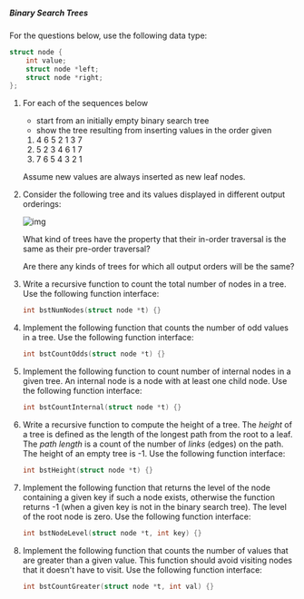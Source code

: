 ##### Binary Search Trees

For the questions below, use the following data type:

```c
struct node {
	int value;
	struct node *left;
	struct node *right;
};
```

1.  For each of the sequences below

    -   start from an initially empty binary search tree
    -   show the tree resulting from inserting values in the order given

    1.  4 6 5 2 1 3 7
    2.  5 2 3 4 6 1 7
    3.  7 6 5 4 3 2 1

    Assume new values are always inserted as new leaf nodes.

2.  Consider the following tree and its values displayed in different output orderings:

    ![img](https://cgi.cse.unsw.edu.au/~cs2521/24T2/tut/4/bst-traversals/bst-traversals.svg)

    What kind of trees have the property that their in-order traversal is the same as their pre-order traversal?

    Are there any kinds of trees for which all output orders will be the same?

3.  Write a recursive function to count the total number of nodes in a tree. Use the following function interface:

    ```c
    int bstNumNodes(struct node *t) {}
    ```

4.  Implement the following function that counts the number of odd values in a tree. Use the following function interface:

    ```c
    int bstCountOdds(struct node *t) {}
    ```

5.  Implement the following function to count number of internal nodes in a given tree. An internal node is a node with at least one child node. Use the following function interface:

    ```c
    int bstCountInternal(struct node *t) {}
    ```

6.  Write a recursive function to compute the height of a tree. The *height* of a tree is defined as the length of the longest path from the root to a leaf. The *path length* is a count of the number of *links* (edges) on the path. The height of an empty tree is -1. Use the following function interface:

    ```c
    int bstHeight(struct node *t) {}
    ```

7.  Implement the following function that returns the level of the node containing a given key if such a node exists, otherwise the function returns -1 (when a given key is not in the binary search tree). The level of the root node is zero. Use the following function interface:

    ```c
    int bstNodeLevel(struct node *t, int key) {}
    ```

8.  Implement the following function that counts the number of values that are greater than a given value. This function should avoid visiting nodes that it doesn't have to visit. Use the following function interface:

    ```c
    int bstCountGreater(struct node *t, int val) {}
    ```